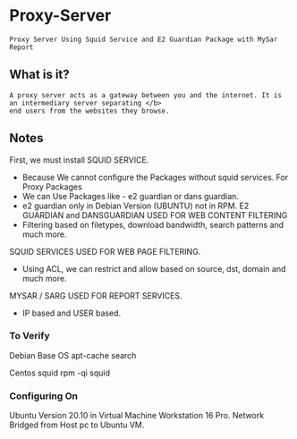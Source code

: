 # Proxy-Server
    Proxy Server Using Squid Service and E2 Guardian Package with MySar Report

## What is it?
    A proxy server acts as a gateway between you and the internet. It is an intermediary server separating </b>
    end users from the websites they browse.

## Notes

First, we must install SQUID SERVICE. </b>

- Because We cannot configure the Packages without squid services.
For Proxy Packages
 - We can Use Packages like - e2 guardian or dans guardian.
 - e2 guardian only in Debian Version (UBUNTU) not in RPM.
E2 GUARDIAN and DANSGUARDIAN USED FOR WEB CONTENT FILTERING
 - Filtering based on filetypes, download bandwidth, search patterns and much
   more.

SQUID SERVICES USED FOR WEB PAGE FILTERING. </b>

 - Using ACL, we can restrict and allow based on source, dst, domain and much
  more.

MYSAR / SARG USED FOR REPORT SERVICES. </b>

 - IP based and USER based.

### To Verify

Debian Base OS </b>
apt-cache search </b>

Centos</b>
squid rpm -qi squid</b>


### Configuring On

Ubuntu Version 20.10 in Virtual Machine Workstation 16 Pro.
Network Bridged from Host pc to Ubuntu VM.
